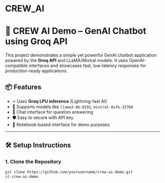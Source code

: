 # CREW_AI

# 🚀 CREW AI Demo – GenAI Chatbot using Groq API

This project demonstrates a simple yet powerful GenAI chatbot application powered by the **Groq API** and LLaMA/Mixtral models. It uses OpenAI-compatible interfaces and showcases fast, low-latency responses for production-ready applications.

## 📦 Features

- 🔥 Uses **Groq LPU inference** (Lightning-fast AI)
- 🧠 Supports models like `llama3-8b-8192`, `mixtral-8x7b-32768`
- 💬 Chat interface for question answering
- 🛡️ Easy to secure with API key
- 📁 Notebook-based interface for demo purposes

---

## 🛠️ Setup Instructions

### 1. Clone the Repository

```bash
git clone https://github.com/yourusername/crew-ai-demo.git
cd crew-ai-demo
